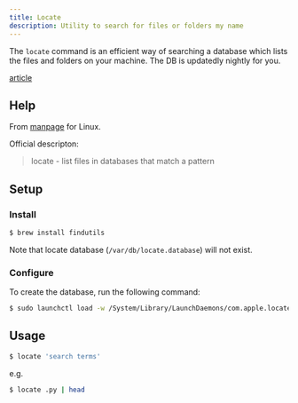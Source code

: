 ```yaml
---
title: Locate
description: Utility to search for files or folders my name
---
```


The `locate` command is an efficient way of searching a database which lists the files and folders on your machine. The DB is updatedly nightly for you.

[article](https://www.bonusbits.com/wiki/HowTo:Install_Locate_on_MacOS_with_Homebrew)

## Help

From [manpage](https://man7.org/linux/man-pages/man1/locate.1.html) for Linux.

Official descripton:

> locate - list files in databases that match a pattern


## Setup

### Install

```sh
$ brew install findutils
```

Note that locate database (`/var/db/locate.database`) will not exist.

### Configure

To create the database, run the following command:

```sh
$ sudo launchctl load -w /System/Library/LaunchDaemons/com.apple.locate.plist
```


## Usage

```sh
$ locate 'search terms'
```

e.g.

```sh
$ locate .py | head
```
